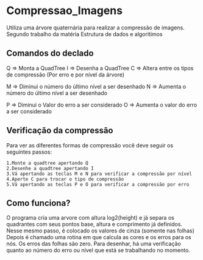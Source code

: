# Compressao_Imagens
Utiliza uma árvore quaternária para realizar a compressão de imagens. 
Segundo trabalho da matéria Estrutura de dados e algoritimos


## Comandos do declado

   Q => Monta a QuadTree
   I => Desenha a QuadTree
   C => Altera entre os tipos de compressão (Por erro e por nível da árvore)   

   M => Diminui o número do último nível a ser desenhado
   N => Aumenta o número do último nível a ser desenhado   
   
   P => Diminui o Valor do erro a ser considerado
   O => Aumenta o valor do erro a ser considerado
   

## Verificação da compressão

   Para ver as diferentes formas de compressão você deve seguir os seguintes passos:
	
	1.Monte a quadtree apertando Q
	2.Desenhe a quadtree apertando I
	3.Vá apertando as teclas M e N para verificar a compressão por nível
	4.Aperte C para trocar o tipo de compressão
	5.Vá apertando as teclas P e O para verificar a compressão por erro

## Como funciona?

   O programa cria uma arvore com altura log2(height) e já separa os quadrantes com
seus pontos base, altura e comprimento já definidos. Nesse mesmo passo, é colocado
os valores de cinza (somente nas folhas)
   Depois é chamado uma rotina em que calcula as cores e os erros para os nós. Os 
erros das folhas são zero.
   Para desenhar, há uma verificação quanto ao número do erro ou nível que está se 
trabalhando no momento.
